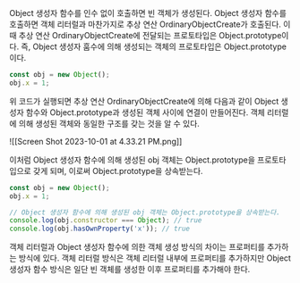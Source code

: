 Object 생성자 함수를 인수 없이 호출하면 빈 객체가 생성된다. Object 생성자 함수를 호출하면 객체 리터럴과 마찬가지로 추상 연산 OrdinaryObjectCreate가 호출된다. 이때 추상 연산 OrdinaryObjectCreate에 전달되는 프로토타입은 Object.prototype이다. 즉, Object 생성자 훔수에 의해 생성되는 객체의 프로토타입은 Object.prototype이다. 

```javascript
const obj = new Object();
obj.x = 1;
```

위 코드가 실행되면 추상 연산 OrdinaryObjectCreate에 의해 다음과 같이 Object 생성자 함수와 Object.prototype과 생성된 객체 사이에 연결이 만들어진다. 객체 리터럴에 의해 생성된 객체와 동일한 구조를 갖는 것을 알 수 있다.

![[Screen Shot 2023-10-01 at 4.33.21 PM.png]]

이처럼 Object 생성자 함수에 의해 생성된 obj 객체는 Object.prototype을 프로토타입으로 갖게 되며, 이로써 Object.prototype을 상속받는다.

```javascript
const obj = new Object();
obj.x = 1;

// Object 생성자 함수에 의해 생성된 obj 객체는 Object.prototype을 상속받는다.
console.log(obj.constructor === Object); // true
console.log(obj.hasOwnProperty('x')); // true
```

객체 리터럴과 Object 생성자 함수에 의한 객체 생성 방식의 차이는 프로퍼티를 추가하는 방식에 있다. 객체 리터럴 방식은 객체 리터럴 내부에 프로퍼티를 추가하지만 Object 생성자 함수 방식은 일단 빈 객체를 생성한 이후 프로퍼티를 추가해야 한다.

